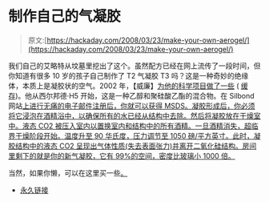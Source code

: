 # 制作自己的气凝胶

> 原文:[https://hackaday.com/2008/03/23/make-your-own-aerogel/](https://hackaday.com/2008/03/23/make-your-own-aerogel/)

我们自己的艾略特从坟墓里挖出了这个。虽然配方已经在网上流传了一段时间，但你知道有很多 10 岁的孩子自己制作了 T2 气凝胶 T3 吗？这是一种奇妙的绝缘体，本质上是凝胶状的空气。2002 年，【威廉】[为他的科学项目做了一些](http://adzoe.8m.com/Aerogelsa.htm) ( [缓存](http://adzoe.8m.com.nyud.net:8080/Aerogelsa.htm))。他从西尔邦德·H5 开始，这是一种乙醇和聚硅酸乙酯的混合物。在 Silbond 网站[上进行无痛的电子邮件注册后，你就可以获得 MSDS。凝胶形成后，你必须将它浸泡在酒精浴中，以确保所有的水已经从结构中去除。然后将凝胶放在干燥室中。液态 CO2 被压入室内以置换室内和结构中的所有酒精。一旦酒精消失，超临界干燥阶段开始。温度升至 90 华氏度，压力调节至 1050 磅/平方英寸。此时，凝胶结构中的液态 CO2 呈现出气体性质(失去表面张力)并离开二氧化硅结构。房间里剩下的就是你的新气凝胶，它有 99%的空间，密度比玻璃小 1000 倍。](https://www.silbond.com/)

当然，如果你懒，可以在这里买一些[。](http://www.unitednuclear.com/aerogel.htm)

*   [永久链接](http://adzoe.8m.com/Aerogelsa.htm)
